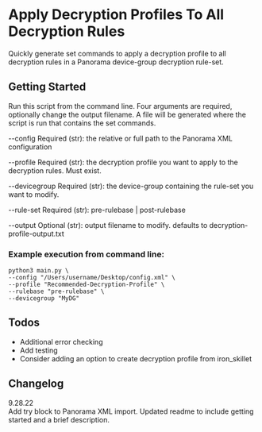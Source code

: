 # Apply Decryption Profiles To All Decryption Rules
Quickly generate set commands to apply a decryption profile to all decryption rules in a Panorama device-group decryption rule-set.

## Getting Started
Run this script from the command line.  Four arguments are required, optionally change the output filename.  A file will be generated where the script is run that contains the set commands.

--config
    Required (str): the relative or full path to the Panorama XML configuration

--profile
    Required (str): the decryption profile you want to apply to the decryption rules.  Must exist.

--devicegroup
    Required (str): the device-group containing the rule-set you want to modify.

--rule-set
    Required (str): pre-rulebase | post-rulebase

--output
    Optional (str): output filename to modify. defaults to decryption-profile-output.txt

### Example execution from command line:
```
python3 main.py \
--config "/Users/username/Desktop/config.xml" \
--profile "Recommended-Decryption-Profile" \
--rulebase "pre-rulebase" \
--devicegroup "MyDG"
```

## Todos
 - Additional error checking
 - Add testing
 - Consider adding an option to create decryption profile from iron_skillet

## Changelog
9.28.22     
    Add try block to Panorama XML import.
    Updated readme to include getting started and a brief description.